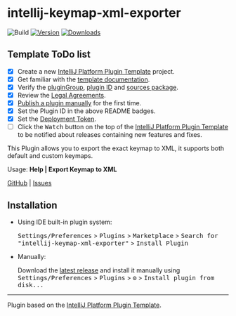 # intellij-keymap-xml-exporter

![Build](https://github.com/vlad-ogol/intellij-keymap-xml-exporter/workflows/Build/badge.svg)
[![Version](https://img.shields.io/jetbrains/plugin/v/18927.svg)](https://plugins.jetbrains.com/plugin/18927)
[![Downloads](https://img.shields.io/jetbrains/plugin/d/18927.svg)](https://plugins.jetbrains.com/plugin/18927)

## Template ToDo list
- [x] Create a new [IntelliJ Platform Plugin Template][template] project.
- [x] Get familiar with the [template documentation][template].
- [x] Verify the [pluginGroup](/gradle.properties), [plugin ID](/src/main/resources/META-INF/plugin.xml) and [sources package](/src/main/kotlin).
- [x] Review the [Legal Agreements](https://plugins.jetbrains.com/docs/marketplace/legal-agreements.html).
- [x] [Publish a plugin manually](https://plugins.jetbrains.com/docs/intellij/publishing-plugin.html?from=IJPluginTemplate) for the first time.
- [x] Set the Plugin ID in the above README badges.
- [x] Set the [Deployment Token](https://plugins.jetbrains.com/docs/marketplace/plugin-upload.html).
- [ ] Click the <kbd>Watch</kbd> button on the top of the [IntelliJ Platform Plugin Template][template] to be notified about releases containing new features and fixes.

<!-- Plugin description -->
This Plugin allows you to export the exact keymap to XML, it supports both default and custom keymaps.

Usage: **Help | Export Keymap to XML**

[GitHub](https://github.com/vlad-ogol/intellij-keymap-xml-exporter) | [Issues](https://github.com/vlad-ogol/intellij-keymap-xml-exporter/issues)
<!-- Plugin description end -->

## Installation

- Using IDE built-in plugin system:
  
  <kbd>Settings/Preferences</kbd> > <kbd>Plugins</kbd> > <kbd>Marketplace</kbd> > <kbd>Search for "intellij-keymap-xml-exporter"</kbd> >
  <kbd>Install Plugin</kbd>
  
- Manually:

  Download the [latest release](https://github.com/vlad-ogol/intellij-keymap-xml-exporter/releases/latest) and install it manually using
  <kbd>Settings/Preferences</kbd> > <kbd>Plugins</kbd> > <kbd>⚙️</kbd> > <kbd>Install plugin from disk...</kbd>


---
Plugin based on the [IntelliJ Platform Plugin Template][template].

[template]: https://github.com/JetBrains/intellij-platform-plugin-template
